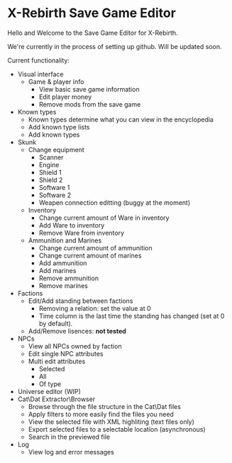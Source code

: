 # X-Rebirth Save Game Editor

Hello and Welcome to the Save Game Editor for X-Rebirth.

We're currently in the process of setting up github. Will be updated soon.

Current functionality:
* Visual interface
  * Game & player info 
    * View basic save game information
    * Edit player money
    * Remove mods from the save game
 * Known types
   * Known types determine what you can view in the encyclopedia
   * Add known type lists
   * Add known types
* Skunk
  * Change equipment
    * Scanner
    * Engine
    * Shield 1
    * Shield 2
    * Software 1
    * Software 2
    * Weapen connection editting (buggy at the moment)
  * Inventory
    * Change current amount of Ware in inventory
    * Add Ware to inventory
    * Remove Ware from inventory
  * Ammunition and Marines
    * Change current amount of ammunition
    * Change current amount of marines
    * Add ammunition
    * Add marines
    * Remove ammunition
    * Remove marines
* Factions
  * Edit/Add standing between factions
    * Removing a relation: set the value at 0
	* Time column is the last time the standing has changed (set at 0 by default).
  * Add/Remove lisences: **not tested**
* NPCs
  * View all NPCs owned by faction
  * Edit single NPC attributes
  * Multi edit attributes
    * Selected
    * All
    * Of type
* Universe editor (WIP)
* Cat\Dat Extractor\Browser
  * Browse through the file structure in the Cat\Dat files
  * Apply filters to more easily find the files you need
  * View the selected file with XML highliting (text files only)
  * Export selected files to a selectable location (asynchronous)
  * Search in the previewed file
* Log
  * View log and error messages


